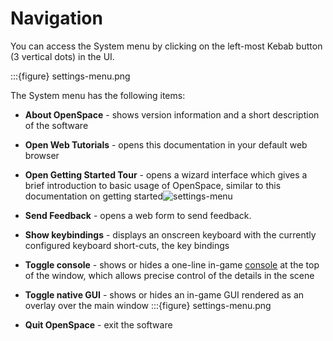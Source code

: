 # Navigation
You can access the System menu by clicking on the left-most Kebab button (3 vertical dots) in the UI. 

:::{figure} settings-menu.png

The System menu has the following items:

- **About OpenSpace** - shows version information and a short description of the software
- **Open Web Tutorials** - opens this documentation in your default web browser
- **Open Getting Started Tour** - opens a wizard interface which gives a brief introduction to basic usage of OpenSpace, similar to this documentation on getting started![settings-menu](https://github.com/hn-88/OpenSpace-Docs/assets/6321069/28de5166-73bb-4f73-8270-cad53db2988a)

- **Send Feedback** - opens a web form to send feedback.
- **Show keybindings** - displays an onscreen keyboard with the currently configured keyboard short-cuts, the key bindings
- **Toggle console** - shows or hides a one-line in-game [console](/users/console/index) at the top of the window, which allows precise control of the details in the scene
- **Toggle native GUI** - shows or hides an in-game GUI rendered as an overlay over the main window :::{figure} settings-menu.png
- **Quit OpenSpace** - exit the software
